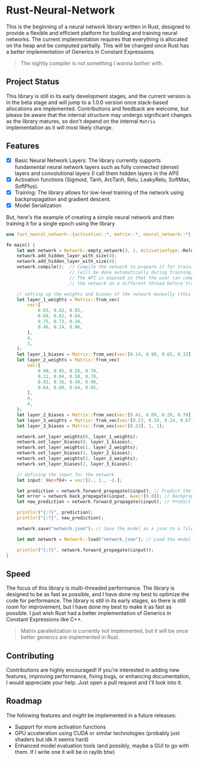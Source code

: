 # Rust-Neural-Network

This is the beginning of a neural network library written in Rust, designed to provide a flexible and efficient platform for building and training neural networks.
The current implementation requires that everything is allocated on the heap and be computed partially. This will be changed once Rust has a better implementation of Generics in Constant Expressions.

> The nightly compiler is not something I wanna bother with.

## Project Status

This library is still in its early development stages, and the current version is in the beta stage and will jump to a 1.0.0 version once stack-based allocations are implemented.
Contributions and feedback are welcome, but please be aware that the internal structure may undergo significant changes as the library matures, so don't depend on the internal `Matrix` implementation as it will most likely change.

## Features

- [x] Basic Neural Network Layers: The library currently supports fundamental neural network layers such as fully connected (dense) layers and convolutional layers (I call them hidden layers in the API)
- [x] Activation functions (Sigmoid, Tanh, ArcTanh, Relu, LeakyRelu, SoftMax, SoftPlus).
- [x] Training: The library allows for low-level training of the network using backpropagation and gradient descent.
- [x] Model Serialization

But, here's the example of creating a simple neural network and then training it for a single epoch using the library

```rust
use fast_neural_network::{activation::*, matrix::*, neural_network::*};

fn main() {
    let mut network = Network::empty_network(3, 1, ActivationType::Relu, 0.005);
    network.add_hidden_layer_with_size(4);
    network.add_hidden_layer_with_size(4);
    network.compile();  // Compile the network to prepare it for training
                        // (will be done automatically during training)
                        // The API is exposed so that the user can compile
                        // the network on a different thread before training if they want to

    // setting up the weights and biases of the network manually (this is an optional step)
    let layer_1_weights = Matrix::from_vec(
        vec![
            0.03, 0.62, 0.85,
            0.60, 0.62, 0.64,
            0.75, 0.73, 0.34,
            0.46, 0.14, 0.06,
        ],
        4,
        3,
    );
    let layer_1_biases = Matrix::from_vec(vec![0.14, 0.90, 0.65, 0.32], 4, 1);
    let layer_2_weights = Matrix::from_vec(
        vec![
            0.90, 0.95, 0.26, 0.70,
            0.12, 0.84, 0.58, 0.78,
            0.92, 0.16, 0.49, 0.90,
            0.64, 0.60, 0.64, 0.85,
        ],
        4,
        4,
    );
    let layer_2_biases = Matrix::from_vec(vec![0.41, 0.09, 0.28, 0.70], 4, 1);
    let layer_3_weights = Matrix::from_vec(vec![0.23, 0.34, 0.24, 0.67], 1, 4);
    let layer_3_biases = Matrix::from_vec(vec![0.23], 1, 1);

    network.set_layer_weights(0, layer_1_weights);
    network.set_layer_biases(0, layer_1_biases);
    network.set_layer_weights(1, layer_2_weights);
    network.set_layer_biases(1, layer_2_biases);
    network.set_layer_weights(2, layer_3_weights);
    network.set_layer_biases(2, layer_3_biases);

    // defining the input for the network
    let input: Vec<f64> = vec![2., 1., -1.];

    let prediction = network.forward_propagate(&input); // Predict the output of the network
    let error = network.back_propagate(&input, &vec![9.0]); // Backpropagate the input with a target output of 9.0
    let new_prediction = network.forward_propagate(&input); // Predict the output of the network again

    println!("{:?}", prediction);
    println!("{:?}", new_prediction);

    network.save("network.json"); // Save the model as a json to a file

    let mut network = Network::load("network.json"); // Load the model from a json file

    println!("{:?}", network.forward_propagate(&input));
}

```

## Speed

The focus of this library is multi-threaded performance. The library is designed to be as fast as possible, and I have done my best to optimize the code for performance. The library is still in its early stages, so there is still room for improvement, but I have done my best to make it as fast as possible. I just wish Rust had a better implementation of Generics in Constant Expressions like C++.

> Matrix parallelization is currently not implemented, but it will be once better generics are implemented in Rust.

## Contributing

Contributions are highly encouraged! If you're interested in adding new features, improving performance, fixing bugs, or enhancing documentation, I would appreciate your help. Just open a pull request and I'll look into it.

## Roadmap

The following features and _might_ be implemented in a future releases:

- Support for more activation functions
- GPU acceleration using CUDA or similar technologies (probably just shaders but idk it seems hard)
- Enhanced model evaluation tools (and possibly, maybe a GUI to go with them. If I write one it will be in raylib btw)
